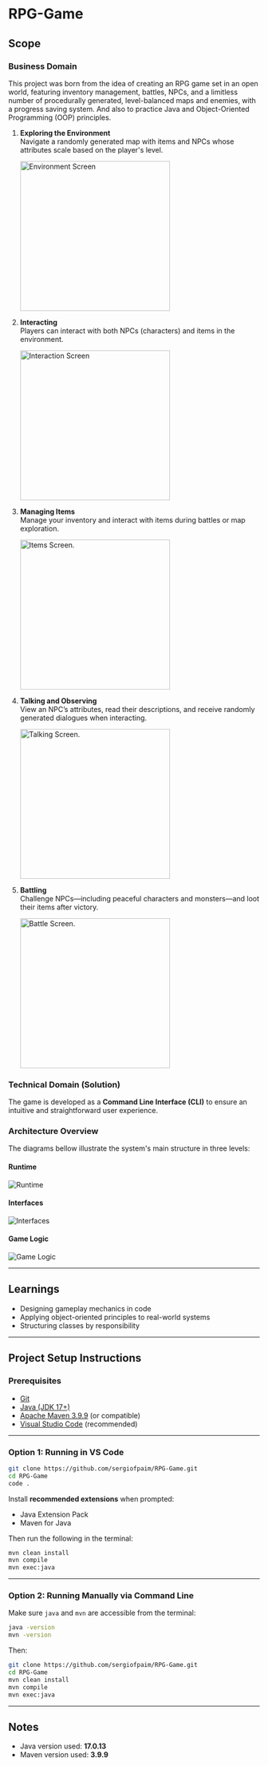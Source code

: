 # RPG-Game

## Scope

### **Business Domain**

This project was born from the idea of creating an RPG game set in an open world, featuring inventory management, battles, NPCs, and a limitless number of procedurally generated, level-balanced maps and enemies, with a progress saving system. And also to practice Java and Object-Oriented Programming (OOP) principles.

1. **Exploring the Environment**  
   Navigate a randomly generated map with items and NPCs whose attributes scale based on the player's level.

   <img src="resource/Enviroment_Screen.png" alt="Environment Screen" width="300"/>

2. **Interacting**  
   Players can interact with both NPCs (characters) and items in the environment.

   <img src="resource/Interaction_Screen.png" alt="Interaction Screen" width="300"/>

3. **Managing Items**  
   Manage your inventory and interact with items during battles or map exploration.

   <img src="resource/Items_Screen.png" alt="Items Screen." width="300"/>

4. **Talking and Observing**  
   View an NPC’s attributes, read their descriptions, and receive randomly generated dialogues when interacting.

   <img src="resource/Talking_Screen.png" alt="Talking Screen." width="300"/>

5. **Battling**  
   Challenge NPCs—including peaceful characters and monsters—and loot their items after victory.

   <img src="resource/Battle_Screen.png" alt="Battle Screen." width="300"/>

### **Technical Domain (Solution)**

The game is developed as a **Command Line Interface (CLI)** to ensure an intuitive and straightforward user experience.

### **Architecture Overview**

The diagrams bellow illustrate the system's main structure in three levels:

#### Runtime
![Runtime](resource/Architecture_Runtime.png)

#### Interfaces
![Interfaces](resource/Architecture_Interfaces.png)


#### Game Logic
![Game Logic](resource/Architecture_Game.png)

---

## Learnings

- Designing gameplay mechanics in code  
- Applying object-oriented principles to real-world systems  
- Structuring classes by responsibility  

---

## Project Setup Instructions

### Prerequisites

- [Git](https://git-scm.com/)
- [Java (JDK 17+)](https://adoptium.net/)
- [Apache Maven 3.9.9](https://maven.apache.org/) (or compatible)
- [Visual Studio Code](https://code.visualstudio.com/) (recommended)

---

### Option 1: Running in VS Code

```bash
git clone https://github.com/sergiofpaim/RPG-Game.git
cd RPG-Game
code .
```

Install **recommended extensions** when prompted:
   - Java Extension Pack
   - Maven for Java

Then run the following in the terminal:

```bash
mvn clean install
mvn compile
mvn exec:java
```

---

### Option 2: Running Manually via Command Line

Make sure `java` and `mvn` are accessible from the terminal:

```bash
java -version
mvn -version
```

Then:

```bash
git clone https://github.com/sergiofpaim/RPG-Game.git
cd RPG-Game
mvn clean install
mvn compile
mvn exec:java
```

---

## Notes

- Java version used: **17.0.13**
- Maven version used: **3.9.9**
